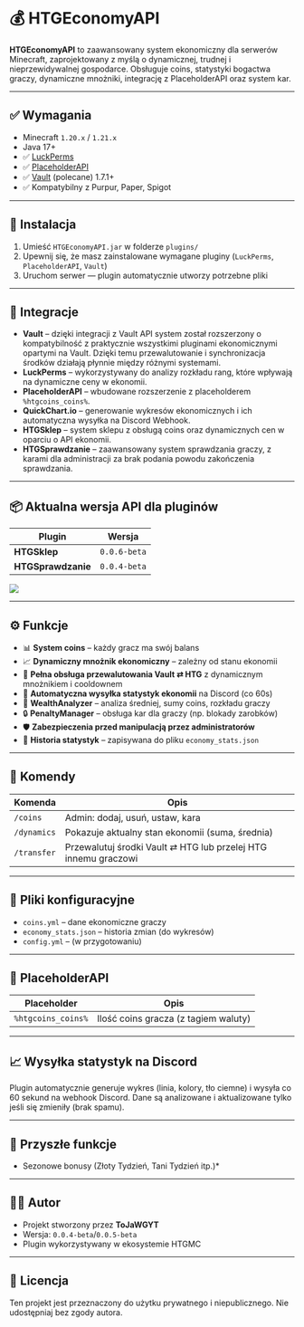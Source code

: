 # 💰 HTGEconomyAPI

**HTGEconomyAPI** to zaawansowany system ekonomiczny dla serwerów Minecraft, zaprojektowany z myślą o dynamicznej, trudnej i nieprzewidywalnej gospodarce. Obsługuje coins, statystyki bogactwa graczy, dynamiczne mnożniki, integrację z PlaceholderAPI oraz system kar.

---

## ✅ Wymagania

- Minecraft `1.20.x` / `1.21.x`  
- Java 17+  
- ✅ [LuckPerms](https://luckperms.net)  
- ✅ [PlaceholderAPI](https://www.spigotmc.org/resources/placeholderapi.6245/)  
- ✅ [Vault](https://www.spigotmc.org/resources/vault.34315/) (polecane) 1.7.1+  
- ✅ Kompatybilny z Purpur, Paper, Spigot  

---

## 🔧 Instalacja

1. Umieść `HTGEconomyAPI.jar` w folderze `plugins/`  
2. Upewnij się, że masz zainstalowane wymagane pluginy (`LuckPerms`, `PlaceholderAPI`, `Vault`)  
3. Uruchom serwer — plugin automatycznie utworzy potrzebne pliki  

---

## 🔌 Integracje

- **Vault** – dzięki integracji z Vault API system został rozszerzony o kompatybilność z praktycznie wszystkimi pluginami ekonomicznymi opartymi na Vault. Dzięki temu przewalutowanie i synchronizacja środków działają płynnie między różnymi systemami.  
- **LuckPerms** – wykorzystywany do analizy rozkładu rang, które wpływają na dynamiczne ceny w ekonomii.  
- **PlaceholderAPI** – wbudowane rozszerzenie z placeholderem `%htgcoins_coins%`.  
- **QuickChart.io** – generowanie wykresów ekonomicznych i ich automatyczna wysyłka na Discord Webhook.  
- **HTGSklep** – system sklepu z obsługą coins oraz dynamicznych cen w oparciu o API ekonomii.  
- **HTGSprawdzanie** – zaawansowany system sprawdzania graczy, z karami dla administracji za brak podania powodu zakończenia sprawdzania.  

---

## 📦 Aktualna wersja API dla pluginów

| Plugin            | Wersja       |
|-------------------|--------------|
| **HTGSklep**       | `0.0.6-beta` |
| **HTGSprawdzanie** | `0.0.4-beta` |

[![](https://jitpack.io/v/WaleonGames/HTGEconomyAPI.svg)](https://jitpack.io/#WaleonGames/HTGEconomyAPI)

---

## ⚙️ Funkcje

- 📊 **System coins** – każdy gracz ma swój balans  
- 📈 **Dynamiczny mnożnik ekonomiczny** – zależny od stanu ekonomii  
- 🔁 **Pełna obsługa przewalutowania Vault ⇄ HTG** z dynamicznym mnożnikiem i cooldownem  
- 📡 **Automatyczna wysyłka statystyk ekonomii** na Discord (co 60s)  
- 🧠 **WealthAnalyzer** – analiza średniej, sumy coins, rozkładu graczy  
- 🔒 **PenaltyManager** – obsługa kar dla graczy (np. blokady zarobków)  
- 🛡️ **Zabezpieczenia przed manipulacją przez administratorów**  
- 🧾 **Historia statystyk** – zapisywana do pliku `economy_stats.json`  

---

## 🔎 Komendy

| Komenda        | Opis                                             |
|----------------|--------------------------------------------------|
| `/coins`       | Admin: dodaj, usuń, ustaw, kara                   |
| `/dynamics`    | Pokazuje aktualny stan ekonomii (suma, średnia)  |
| `/transfer`    | Przewalutuj środki Vault ⇄ HTG lub przelej HTG innemu graczowi |

---

## 📂 Pliki konfiguracyjne

- `coins.yml` – dane ekonomiczne graczy  
- `economy_stats.json` – historia zmian (do wykresów)  
- `config.yml` – (w przygotowaniu)  

---

## 🧪 PlaceholderAPI

| Placeholder              | Opis                                  |
|--------------------------|----------------------------------------|
| `%htgcoins_coins%`       | Ilość coins gracza (z tagiem waluty)   |

---

## 📈 Wysyłka statystyk na Discord

Plugin automatycznie generuje wykres (linia, kolory, tło ciemne) i wysyła co 60 sekund na webhook Discord. Dane są analizowane i aktualizowane tylko jeśli się zmieniły (brak spamu).

---

## 📌 Przyszłe funkcje

- Sezonowe bonusy (Złoty Tydzień, Tani Tydzień itp.)*

---

## 👨‍💻 Autor

- Projekt stworzony przez **ToJaWGYT**  
- Wersja: `0.0.4-beta`/`0.0.5-beta`  
- Plugin wykorzystywany w ekosystemie HTGMC  

---

## 🧾 Licencja

Ten projekt jest przeznaczony do użytku prywatnego i niepublicznego. Nie udostępniaj bez zgody autora.
